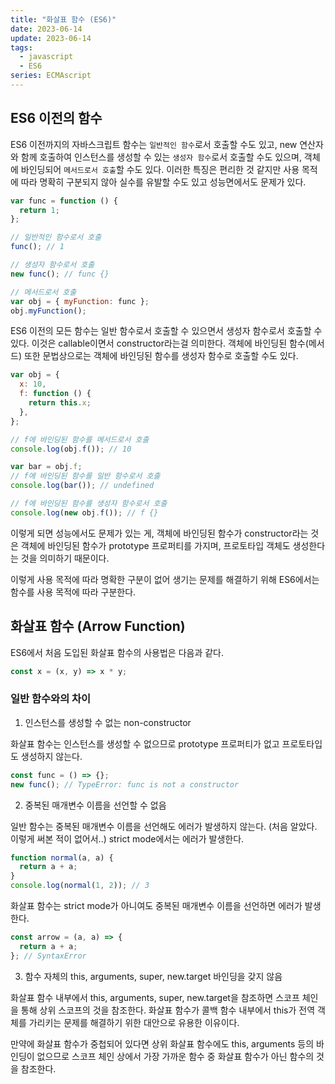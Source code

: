 ```yaml
---
title: "화살표 함수 (ES6)"
date: 2023-06-14
update: 2023-06-14
tags:
  - javascript
  - ES6
series: ECMAscript
---
```


## ES6 이전의 함수

ES6 이전까지의 자바스크립트 함수는 `일반적인 함수`로서 호출할 수도 있고, new 연산자와 함께 호출하여 인스턴스를 생성할 수 있는 `생성자 함수`로서 호출할 수도 있으며, 객체에 바인딩되어 `메서드로서 호출`할 수도 있다. 이러한 특징은 편리한 것 같지만 사용 목적에 따라 명확히 구분되지 않아 실수를 유발할 수도 있고 성능면에서도 문제가 있다.

```javascript
var func = function () {
  return 1;
};

// 일반적인 함수로서 호출
func(); // 1

// 생성자 함수로서 호출
new func(); // func {}

// 메서드로서 호출
var obj = { myFunction: func };
obj.myFunction();
```

ES6 이전의 모든 함수는 일반 함수로서 호출할 수 있으면서 생성자 함수로서 호출할 수 있다. 이것은 callable이면서 constructor라는걸 의미한다. 객체에 바인딩된 함수(메서드) 또한 문법상으로는 객체에 바인딩된 함수를 생성자 함수로 호출할 수도 있다.

```javascript
var obj = {
  x: 10,
  f: function () {
    return this.x;
  },
};

// f에 바인딩된 함수를 메서드로서 호출
console.log(obj.f()); // 10

var bar = obj.f;
// f에 바인딩된 함수를 일반 함수로서 호출
console.log(bar()); // undefined

// f에 바인딩된 함수를 생성자 함수로서 호출
console.log(new obj.f()); // f {}
```

이렇게 되면 성능에서도 문제가 있는 게, 객체에 바인딩된 함수가 constructor라는 것은
객체에 바인딩된 함수가 prototype 프로퍼티를 가지며, 프로토타입 객체도 생성한다는 것을 의미하기 때문이다.

이렇게 사용 목적에 따라 명확한 구분이 없어 생기는 문제를 해결하기 위해 ES6에서는 함수를 사용 목적에 따라 구분한다.

## 화살표 함수 (Arrow Function)

ES6에서 처음 도입된 화살표 함수의 사용법은 다음과 같다.

```javascript
const x = (x, y) => x * y;
```

### 일반 함수와의 차이

1. 인스턴스를 생성할 수 없는 non-constructor

화살표 함수는 인스턴스를 생성할 수 없으므로 prototype 프로퍼티가 없고 프로토타입도 생성하지 않는다.

```javascript
const func = () => {};
new func(); // TypeError: func is not a constructor
```

2. 중복된 매개변수 이름을 선언할 수 없음

일반 함수는 중복된 매개변수 이름을 선언해도 에러가 발생하지 않는다. (처음 알았다. 이렇게 써본 적이 없어서..)
strict mode에서는 에러가 발생한다.

```javascript
function normal(a, a) {
  return a + a;
}
console.log(normal(1, 2)); // 3
```

화살표 함수는 strict mode가 아니여도 중복된 매개변수 이름을 선언하면 에러가 발생한다.

```javascript
const arrow = (a, a) => {
  return a + a;
}; // SyntaxError
```

3. 함수 자체의 this, arguments, super, new.target 바인딩을 갖지 않음

화살표 함수 내부에서 this, arguments, super, new.target을 참조하면 스코프 체인을 통해 상위 스코프의 것을 참조한다. 화살표 함수가 콜백 함수 내부에서 this가 전역 객체를 가리키는 문제를 해결하기 위한 대안으로 유용한 이유이다.

만약에 화살표 함수가 중첩되어 있다면 상위 화살표 함수에도 this, arguments 등의 바인딩이 없으므로 스코프 체인 상에서 가장 가까운 함수 중 화살표 함수가 아닌 함수의 것을 참조한다.
